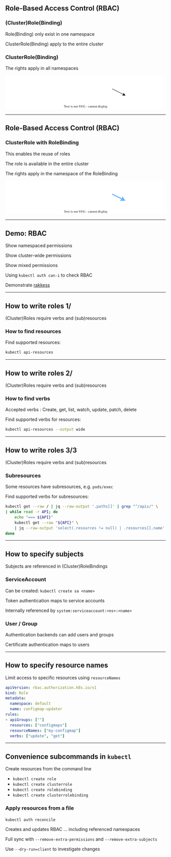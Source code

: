 ## Role-Based Access Control (RBAC)

### (Cluster)Role(Binding) <i class="fa fa-face-smile-wink"></i>

Role(Binding) only exist in one namespace

ClusterRole(Binding) apply to the entire cluster

### ClusterRole(Binding)

The rights apply in all namespaces

![](120_kubernetes/rbac/rbac.drawio.svg) <!-- .element: style="width: 65%; margin-top: 0.5em; margin-bottom: 0.5em;" -->

---

## Role-Based Access Control (RBAC)

### ClusterRole with RoleBinding

This enables the reuse of roles

The role is available in the entire cluster

The rights apply in the namespace of the RoleBinding

![](120_kubernetes/rbac/rbac2.drawio.svg) <!-- .element: style="width: 65%; margin-top: 0.5em; margin-bottom: 0.5em;" -->

---

## Demo: RBAC [<i class="fa fa-comment-code"></i>](https://github.com/nicholasdille/container-slides/blob/master/120_kubernetes/rbac/rbac.demo "rbac.demo")

Show namespaced permissions

Show cluster-wide permissions

Show mixed permissions

Using `kubectl auth can-i` to check RBAC [](https://kubernetes.io/docs/reference/access-authn-authz/authorization/#checking-api-access)

Demonstrate [rakkess](https://github.com/corneliusweig/rakkess) [<i class="fa fa-comment-code"></i>](https://github.com/nicholasdille/container-slides/blob/master/120_kubernetes/rbac/rakkess.demo "rakkess.demo")

---

## How to write roles 1/

(Cluster)Roles require verbs and (sub)resources

### How to find resources

Find supported resources:

```bash
kubectl api-resources
```

---

## How to write roles 2/

(Cluster)Roles require verbs and (sub)resources

### How to find verbs

Accepted verbs [](https://kubernetes.io/docs/reference/access-authn-authz/authorization/#determine-the-request-verb): Create, get, list, watch, update, patch, delete

Find supported verbs for resources:

```bash
kubectl api-resources --output wide
```

---

## How to write roles 3/3

(Cluster)Roles require verbs and (sub)resources

### Subresources

Some resources have subresources, e.g. `pods/exec`

Find supported verbs for subresources:

```bash
kubectl get --raw / | jq --raw-output '.paths[]' | grep "^/apis/" \
| while read -r API; do
    echo "=== ${API}"
    kubectl get --raw "${API}" \
    | jq --raw-output 'select(.resources != null) | .resources[].name'
done
```

---

## How to specify subjects

Subjects [](https://kubernetes.io/docs/reference/access-authn-authz/rbac/#referring-to-subjects) are referenced in (Cluster)RoleBindings

### ServiceAccount

Can be created: `kubectl create sa <name>`

Token authentication maps to service accounts

Internally referenced by `system:serviceaccount:<ns>:<name>`

### User / Group

Authentication backends can add users and groups

Certificate authentication maps to users

---

## How to specify resource names

Limit access to specific resources using `resourceNames`

```yaml [9]
apiVersion: rbac.authorization.k8s.io/v1
kind: Role
metadata:
  namespace: default
  name: configmap-updater
rules:
- apiGroups: [""]
  resources: ["configmaps"]
  resourceNames: ["my-configmap"]
  verbs: ["update", "get"]
```

---

## Convenience subcommands in `kubectl`

Create resources from the command line
- `kubectl create role` [](https://kubernetes.io/docs/reference/access-authn-authz/rbac/#kubectl-create-role)
- `kubectl create clusterrole` [](https://kubernetes.io/docs/reference/access-authn-authz/rbac/#kubectl-create-clusterrole)
- `kubectl create rolebinding` [](https://kubernetes.io/docs/reference/access-authn-authz/rbac/#kubectl-create-rolebinding)
- `kubectl create clusterrolebinding` [](https://kubernetes.io/docs/reference/access-authn-authz/rbac/#kubectl-create-clusterrolebinding)

### Apply resources from a file

`kubectl auth reconcile` [](https://kubernetes.io/docs/reference/access-authn-authz/rbac/#kubectl-auth-reconcile)

Creates and updates RBAC ... including referenced namespaces

Full sync with `--remove-extra-permissions` and `--remove-extra-subjects`

Use `--dry-run=client` to investigate changes
